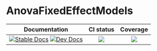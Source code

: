 # AnovaFixedEffectModels

|Documentation|CI status|Coverage|
|:-----------:|:-------:|:------:|
|[![Stable Docs][docs-stable-img]][docs-stable-url] [![Dev Docs][docs-dev-img]][docs-dev-url]| [![][ci-img]][ci-url]| [![][codecov-img]][codecov-url]|

[docs-dev-img]: https://img.shields.io/badge/docs-dev-blue.svg
[docs-dev-url]: https://yufongpeng.github.io/AnovaBase.jl/dev/Examples_FixedEffectModels
[docs-stable-img]: https://img.shields.io/badge/docs-stable-blue.svg
[docs-stable-url]: https://yufongpeng.github.io/AnovaBase.jl/stable/Examples_FixedEffectModels
[ci-img]: https://github.com/yufongpeng/AnovaFixedEffectModels.jl/workflows/CI/badge.svg
[ci-url]: https://github.com/yufongpeng/AnovaFixedEffectModels.jl/actions?query=workflow%3ACI
[codecov-img]: https://codecov.io/gh/yufongpeng/AnovaFixedEffectModels.jl/branch/main/graph/badge.svg?token=3xv5ElhLkS
[codecov-url]: https://codecov.io/gh/yufongpeng/AnovaFixedEffectModels.jl
